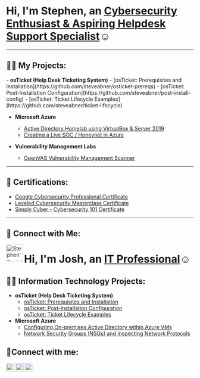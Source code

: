 <h1>Hi, I'm Stephen, an <a href="https://www.linkedin.com/in/stephenabner/">Cybersecurity Enthusiast & Aspiring Helpdesk Support Specialist</a>☺</h1> 

---

<h2>👨‍💻 My Projects:</h2>
- <b>osTicket (Help Desk Ticketing System)</b>
  - [osTicket: Prerequisites and Installation](https://github.com/steveabner/osticket-prereqs)
  - [osTicket: Post-Installation Configuration](https://github.com/steveabner/post-install-config)
  - [osTicket: Ticket Lifecycle Examples](https://github.com/steveabner/ticket-lifecycle)

- <b>Microsoft Azure</b>
  - [Active Directory Homelab using VirtualBox & Server 2019](https://github.com/steveabner/S2016-Helpdesk/tree/main)
  - [Creating a Live SOC / Honeynet in Azure](https://github.com/steveabner/Cloud-SOC)

- <b>Vulnerability Management Labs</b>
  - [OpenVAS Vulnerability Management Scanner](https://github.com/steveabner/Vulnerability-Management)

---

## 📃 Certifications:
- [Google Cybersecurity Professional Certificate](https://www.coursera.org/account/accomplishments/specialization/F2H3SA6KQJB5)
- [Leveled Cybersecurity Masterclass Certificate](https://app.kajabi.com/certificates/27bce230)
- [Simply Cyber - Cybersecurity 101 Certificate](https://github.com/steveabner/Certificates)

---

## 🤳 Connect with Me:
[<img align="left" alt="Stephen's LinkedIn" width="45px" src="https://img.icons8.com/glyph-neue/64/228BE6/linkedin.png" />](https://www.linkedin.com/in/stephenabner/)


<h1>Hi, I'm Josh, an <a href="https://linkedin.com/in/Josh">IT Professional</a>☺</h1>

<h2>👨‍💻 Information Technology Projects:</h2>

- <b>osTicket (Help Desk Ticketing System)</b>
  - [osTicket: Prerequisites and Installation](https://github.com/joshmadakorcc/osticket-prereqs)
  - [osTicket: Post-Installation Configuration](https://github.com/joshmadakorcc/post-install-config)
  - [osTicket: Ticket Lifecycle Examples](https://github.com/joshmadakorcc/ticket-lifecycle)
- <b>Microsoft Azure</b>
  - [Configuring On-premises Active Directory within Azure VMs](https://github.com/joshmadakorcc/configure-ad)
  - [Network Security Groups (NSGs) and Inspecting Network Protocols](https://github.com/joshmadakorcc/azure-network-protocols)

<h2>🤳Connect with me:</h2>

[<img align="left" alt="Josh | Twitter" width="22px" src="https://cdn.jsdelivr.net/npm/simple-icons@v3/icons/twitter.svg" />][twitter]
[<img align="left" alt="Josh | LinkedIn" width="22px" src="https://cdn.jsdelivr.net/npm/simple-icons@v3/icons/linkedin.svg" />][linkedin]
[<img align="left" alt="Josh | Instagram" width="22px" src="https://cdn.jsdelivr.net/npm/simple-icons@v3/icons/instagram.svg" />][instagram]

[twitter]: https://twitter.com/Josh
[instagram]: https://www.instagram.com/Josh
[linkedin]: https://linkedin.com/in/Josh
